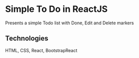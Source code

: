 # Simple To Do in ReactJS
Presents a simple Todo list with Done, Edit and Delete markers

## Technologies

HTML, CSS, React, BootstrapReact

